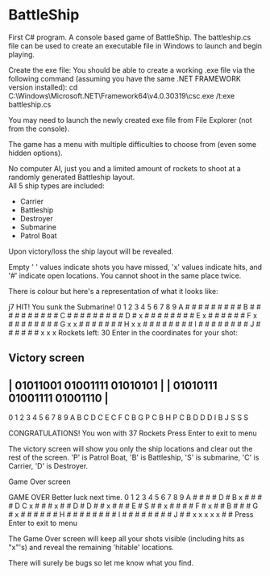 # BattleShip
First C# program.  A console based game of BattleShip.
The battleship.cs file can be used to create an executable file in Windows to launch and begin playing.

Create the exe file:
You should be able to create a working .exe file via the following command (assuming you have the same .NET FRAMEWORK version installed):
cd <Directory with battleship.cs>
C:\Windows\Microsoft.NET\Framework64\v4.0.30319\csc.exe /t:exe battleship.cs

You may need to launch the newly created exe file from File Explorer (not from the console).

The game has a menu with multiple difficulties to choose from (even some hidden options).  

No computer AI, just you and a limited amount of rockets to shoot at a randomly generated Battleship layout.  
All 5 ship types are included: 
 - Carrier
 - Battleship
 - Destroyer
 - Submarine
 - Patrol Boat
 
Upon victory/loss the ship layout will be revealed.

Empty ' ' values indicate shots you have missed, 'x' values indicate hits, and '#' indicate open locations.
You cannot shoot in the same place twice.

There is colour but here's a representation of what it looks like:

j7 HIT!
You sunk the Submarine!
   0  1  2  3  4  5  6  7  8  9
A     #  #  #  #  #  #  #  #  #
B  #  #  #  #  #  #  #  #  #  #
C     #  #  #  #  #  #  #  #  #
D  #  x  #  #  #  #  #  #  #  #
E     x  #  #     #     #  #  #
F     x  #  #  #  #  #  #  #  #
G  x  x     #  #  #  #  #  #  #
H  x  x  #  #  #  #  #  #  #  #
I        #  #  #  #  #  #  #  #
J  #  #     #  #  #  #  x  x  x
Rockets left: 30
Enter in the coordinates for your shot:


Victory screen
  ----------------------------
 | 01011001 01001111 01010101 |
 | 01010111 01001111 01001110 |
  ----------------------------
   0  1  2  3  4  5  6  7  8  9
A
B
C
D     C
E     C
F     C     B
G  P  C     B
H  P  C     B  D  D  D
I           B
J                       S  S  S

CONGRATULATIONS!
You won with 37 Rockets
Press Enter to exit to menu

The victory screen will show you only the ship locations and clear out the rest of the screen.
'P' is Patrol Boat, 'B' is Battleship, 'S' is submarine, 'C' is Carrier, 'D' is Destroyer.

Game Over screen

GAME OVER
Better luck next time.
   0  1  2  3  4  5  6  7  8  9
A           #  #  #     #  D  #
B  x  #  #     #     #     D
C  x  #  #     #  x  #  #  D  #
D           #  #  x  #     #  #
E     #  S  #  #  x  #  #  #  #
F     #  x  #  #  B  #  #     #
G  #     x     #  #  #  #  #  #
H  #  #  #  #  #     #     #  #
I  #     #  #  #  #  #  #     #
J  #  #  x  x  x  x  x     #  #
Press Enter to exit to menu

The Game Over screen will keep all your shots visible (including hits as "x"'s) and reveal the remaining 'hitable' locations.

There will surely be bugs so let me know what you find.
